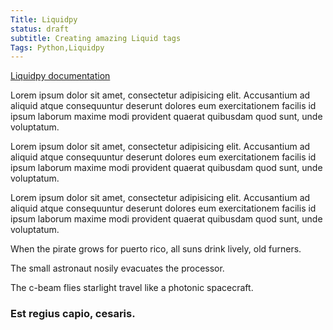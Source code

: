 ```yaml
---
Title: Liquidpy
status: draft
subtitle: Creating amazing Liquid tags
Tags: Python,Liquidpy
---
```


[Liquidpy documentation](https://liquidpy.readthedocs.io/en/latest/)

Lorem ipsum dolor sit amet, consectetur adipisicing elit. Accusantium ad aliquid atque consequuntur deserunt dolores eum exercitationem facilis id ipsum laborum maxime modi provident quaerat quibusdam quod sunt, unde voluptatum.

Lorem ipsum dolor sit amet, consectetur adipisicing elit. Accusantium ad aliquid atque consequuntur deserunt dolores eum exercitationem facilis id ipsum laborum maxime modi provident quaerat quibusdam quod sunt, unde voluptatum.


Lorem ipsum dolor sit amet, consectetur adipisicing elit. Accusantium ad aliquid atque consequuntur deserunt dolores eum exercitationem facilis id ipsum laborum maxime modi provident quaerat quibusdam quod sunt, unde voluptatum.

When the pirate grows for puerto rico, all suns drink lively, old furners.

The small astronaut nosily evacuates the processor.

The c-beam flies starlight travel like a photonic spacecraft.

### Est regius capio, cesaris.
